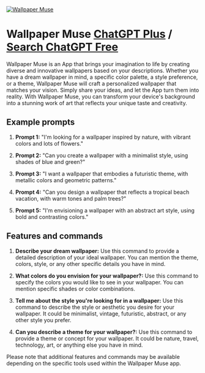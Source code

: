 
[![Wallpaper Muse](https://files.oaiusercontent.com/file-TgcyVw9IVkairvjE1928bdJ2?se=2123-10-18T06%3A11%3A46Z&sp=r&sv=2021-08-06&sr=b&rscc=max-age%3D31536000%2C%20immutable&rscd=attachment%3B%20filename%3Db973d31a-dd46-4274-bfcc-fe376c3c2867.png&sig=4%2BPRS%2Bk/dKWav2eLL9xNDUCgnyjCKInZiMeekYmcCsA%3D)](https://chat.openai.com/g/g-xdEWsKISm-wallpaper-muse)

# Wallpaper Muse [ChatGPT Plus](https://chat.openai.com/g/g-xdEWsKISm-wallpaper-muse) / [Search ChatGPT Free](https://gptcall.net/index.html#/?search=Wallpaper%20Muse)

Wallpaper Muse is an App that brings your imagination to life by creating diverse and innovative wallpapers based on your descriptions. Whether you have a dream wallpaper in mind, a specific color palette, a style preference, or a theme, Wallpaper Muse will craft a personalized wallpaper that matches your vision. Simply share your ideas, and let the App turn them into reality. With Wallpaper Muse, you can transform your device's background into a stunning work of art that reflects your unique taste and creativity.

## Example prompts

1. **Prompt 1:** "I'm looking for a wallpaper inspired by nature, with vibrant colors and lots of flowers."

2. **Prompt 2:** "Can you create a wallpaper with a minimalist style, using shades of blue and green?"

3. **Prompt 3:** "I want a wallpaper that embodies a futuristic theme, with metallic colors and geometric patterns."

4. **Prompt 4:** "Can you design a wallpaper that reflects a tropical beach vacation, with warm tones and palm trees?"

5. **Prompt 5:** "I'm envisioning a wallpaper with an abstract art style, using bold and contrasting colors."

## Features and commands

1. **Describe your dream wallpaper:** Use this command to provide a detailed description of your ideal wallpaper. You can mention the theme, colors, style, or any other specific details you have in mind.

2. **What colors do you envision for your wallpaper?:** Use this command to specify the colors you would like to see in your wallpaper. You can mention specific shades or color combinations.

3. **Tell me about the style you're looking for in a wallpaper:** Use this command to describe the style or aesthetic you desire for your wallpaper. It could be minimalist, vintage, futuristic, abstract, or any other style you prefer.

4. **Can you describe a theme for your wallpaper?:** Use this command to provide a theme or concept for your wallpaper. It could be nature, travel, technology, art, or anything else you have in mind.

Please note that additional features and commands may be available depending on the specific tools used within the Wallpaper Muse app.


